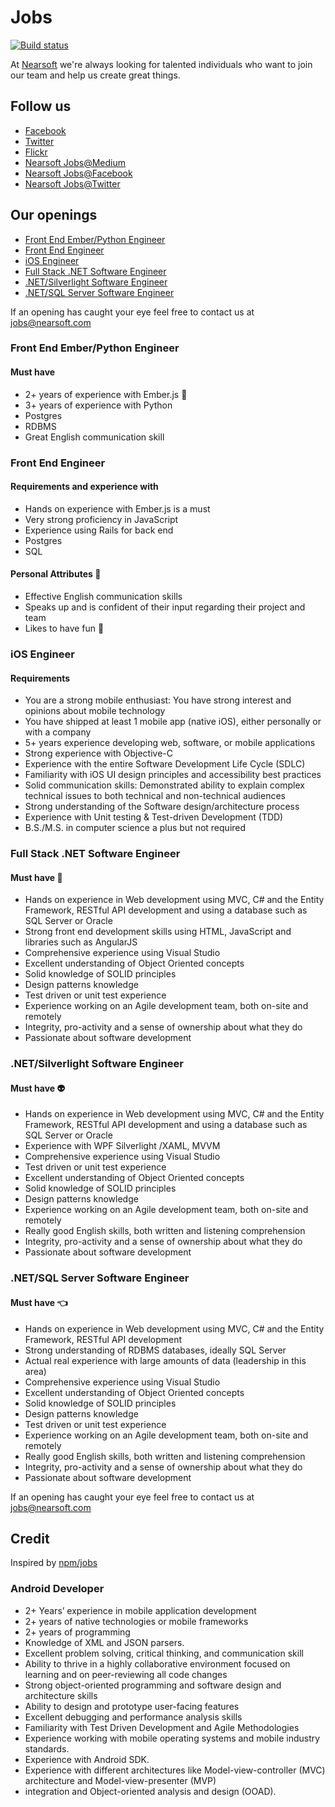 # Jobs

[![Build status](https://img.shields.io/travis/Nearsoft/jobs.svg)](https://travis-ci.org/Nearsoft/jobs)

At [Nearsoft](http://nearsoft.com) we're always looking for talented individuals who want to join our team and help us
create great things.

## Follow us

* [Facebook](https://www.facebook.com/NearsoftInc)
* [Twitter](https://twitter.com/nearsoft)
* [Flickr](https://www.flickr.com/photos/nearsoft)
* [Nearsoft Jobs@Medium](https://medium.com/nearsoft-jobs)
* [Nearsoft Jobs@Facebook](https://www.facebook.com/nearsoftjobs)
* [Nearsoft Jobs@Twitter](https://twitter.com/NearsoftJobs)

## Our openings

* [Front End Ember/Python Engineer](#front-end-emberpython-engineer)
* [Front End Engineer](#front-end-engineer)
* [iOS Engineer](#ios-engineer)
* [Full Stack .NET Software Engineer](#full-stack-net-software-engineer)
* [.NET/Silverlight Software Engineer](#netsilverlight-software-engineer)
* [.NET/SQL Server Software Engineer](#netsql-server-software-engineer)

If an opening has caught your eye feel free to contact us at [jobs@nearsoft.com](mailto:jobs@nearsoft.com)

### Front End Ember/Python Engineer

#### Must have

* 2+ years of experience with Ember.js :hamster:
* 3+ years of experience with Python
* Postgres
* RDBMS
* Great English communication skill

### Front End Engineer

#### Requirements and experience with

* Hands on experience with Ember.js is a must
* Very strong proficiency in JavaScript
* Experience using Rails for back end
* Postgres
* SQL

#### Personal Attributes :full_moon_with_face:

* Effective English communication skills
* Speaks up and is confident of their input regarding their project and team
* Likes to have fun :rainbow:

### iOS Engineer

#### Requirements

* You are a strong mobile enthusiast: You have strong interest and opinions about mobile technology
* You have shipped at least 1 mobile app (native iOS), either personally or with a company
* 5+ years experience developing web, software, or mobile applications
* Strong experience with Objective-C
* Experience with the entire Software Development Life Cycle (SDLC)
* Familiarity with iOS UI design principles and accessibility best practices
* Solid communication skills: Demonstrated ability to explain complex technical issues to both technical and non-technical audiences
* Strong understanding of the Software design/architecture process
* Experience with Unit testing & Test-driven Development (TDD)
* B.S./M.S. in computer science a plus but not required

### Full Stack .NET Software Engineer

#### Must have :information_desk_person:

* Hands on experience in Web development using MVC, C# and the Entity Framework, RESTful API development and using a database such as SQL Server or Oracle
* Strong front end development skills using HTML, JavaScript and libraries such as AngularJS
* Comprehensive experience using Visual Studio
* Excellent understanding of Object Oriented concepts
* Solid knowledge of SOLID principles
* Design patterns knowledge
* Test driven or unit test experience
* Experience working on an Agile development team, both on-site and remotely
* Integrity, pro-activity and a sense of ownership about what they do
* Passionate about software development

### .NET/Silverlight Software Engineer

#### Must have :alien:

* Hands on experience in Web development using MVC, C# and the Entity Framework, RESTful API development and using a database such as SQL Server or Oracle
* Experience with WPF Silverlight /XAML, MVVM
* Comprehensive experience using Visual Studio
* Test driven or unit test experience
* Excellent understanding of Object Oriented concepts
* Solid knowledge of SOLID principles
* Design patterns knowledge
* Experience working on an Agile development team, both on-site and remotely
* Really good English skills, both written and listening comprehension
* Integrity, pro-activity and a sense of ownership about what they do
* Passionate about software development

### .NET/SQL Server Software Engineer

#### Must have :point_left:

* Hands on experience in Web development using MVC, C# and the Entity Framework, RESTful API development
* Strong understanding of RDBMS databases, ideally SQL Server
* Actual real experience with large amounts of data (leadership in this area)
* Comprehensive experience using Visual Studio
* Excellent understanding of Object Oriented concepts
* Solid knowledge of SOLID principles
* Design patterns knowledge
* Test driven or unit test experience
* Experience working on an Agile development team, both on-site and remotely
* Really good English skills, both written and listening comprehension
* Integrity, pro-activity and a sense of ownership about what they do
* Passionate about software development

If an opening has caught your eye feel free to contact us at [jobs@nearsoft.com](mailto:jobs@nearsoft.com)

## Credit

Inspired by [npm/jobs](https://github.com/npm/jobs)


### Android Developer 

* 2+ Years’ experience in mobile application development
* 2+ years of native technologies or mobile frameworks
* 2+ years of programming
* Knowledge of XML and JSON parsers.
* Excellent problem solving, critical thinking, and communication skill
* Ability to thrive in a highly collaborative environment focused on learning and on peer-reviewing all code changes
* Strong object-oriented programming and software design and architecture skills
* Ability to design and prototype user-facing features
* Excellent debugging and performance analysis skills
* Familiarity with Test Driven Development and Agile Methodologies
* Experience working with mobile operating systems and mobile industry standards.
* Experience with Android SDK.
* Experience with different architectures like Model-view-controller (MVC) architecture and Model-view-presenter (MVP)
* integration and Object-oriented analysis and design (OOAD).
